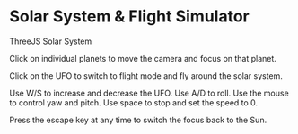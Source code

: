 # Solar System & Flight Simulator

ThreeJS Solar System

Click on individual planets to move the camera and focus on that planet.

Click on the UFO to switch to flight mode and fly around the solar system.

Use W/S to increase and decrease the UFO. Use A/D to roll. Use the mouse to control yaw and pitch. Use space to stop and set the speed to 0.

Press the escape key at any time to switch the focus back to the Sun.
